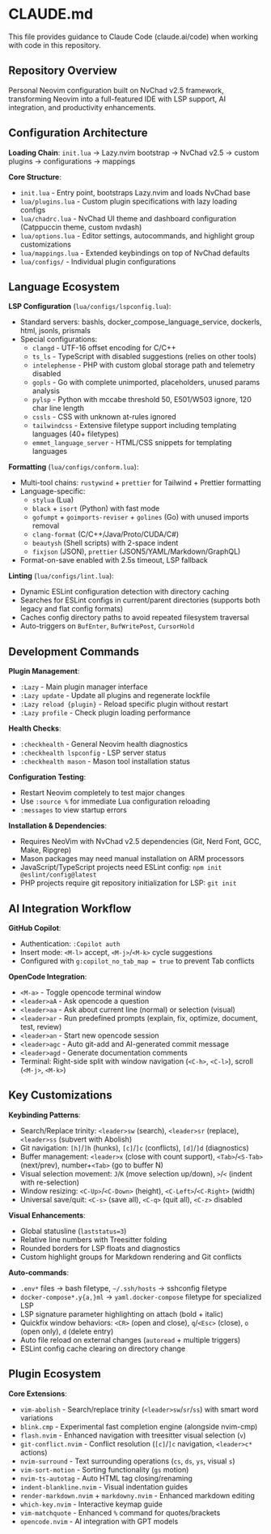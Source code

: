 # CLAUDE.md

This file provides guidance to Claude Code (claude.ai/code) when working with code in this repository.

## Repository Overview

Personal Neovim configuration built on NvChad v2.5 framework, transforming Neovim into a full-featured IDE with LSP support, AI integration, and productivity enhancements.

## Configuration Architecture

**Loading Chain**: `init.lua` → Lazy.nvim bootstrap → NvChad v2.5 → custom plugins → configurations → mappings

**Core Structure**:
- `init.lua` - Entry point, bootstraps Lazy.nvim and loads NvChad base
- `lua/plugins.lua` - Custom plugin specifications with lazy loading configs
- `lua/chadrc.lua` - NvChad UI theme and dashboard configuration (Catppuccin theme, custom nvdash)
- `lua/options.lua` - Editor settings, autocommands, and highlight group customizations
- `lua/mappings.lua` - Extended keybindings on top of NvChad defaults
- `lua/configs/` - Individual plugin configurations

## Language Ecosystem

**LSP Configuration** (`lua/configs/lspconfig.lua`):
- Standard servers: bashls, docker_compose_language_service, dockerls, html, jsonls, prismals
- Special configurations:
  - `clangd` - UTF-16 offset encoding for C/C++
  - `ts_ls` - TypeScript with disabled suggestions (relies on other tools)
  - `intelephense` - PHP with custom global storage path and telemetry disabled
  - `gopls` - Go with complete unimported, placeholders, unused params analysis
  - `pylsp` - Python with mccabe threshold 50, E501/W503 ignore, 120 char line length
  - `cssls` - CSS with unknown at-rules ignored
  - `tailwindcss` - Extensive filetype support including templating languages (40+ filetypes)
  - `emmet_language_server` - HTML/CSS snippets for templating languages

**Formatting** (`lua/configs/conform.lua`):
- Multi-tool chains: `rustywind` + `prettier` for Tailwind + Prettier formatting
- Language-specific: 
  - `stylua` (Lua)
  - `black` + `isort` (Python) with fast mode
  - `gofumpt` + `goimports-reviser` + `golines` (Go) with unused imports removal
  - `clang-format` (C/C++/Java/Proto/CUDA/C#)
  - `beautysh` (Shell scripts) with 2-space indent
  - `fixjson` (JSON), `prettier` (JSON5/YAML/Markdown/GraphQL)
- Format-on-save enabled with 2.5s timeout, LSP fallback

**Linting** (`lua/configs/lint.lua`):
- Dynamic ESLint configuration detection with directory caching
- Searches for ESLint configs in current/parent directories (supports both legacy and flat config formats)
- Caches config directory paths to avoid repeated filesystem traversal
- Auto-triggers on `BufEnter`, `BufWritePost`, `CursorHold`

## Development Commands

**Plugin Management**:
- `:Lazy` - Main plugin manager interface
- `:Lazy update` - Update all plugins and regenerate lockfile
- `:Lazy reload {plugin}` - Reload specific plugin without restart
- `:Lazy profile` - Check plugin loading performance

**Health Checks**:
- `:checkhealth` - General Neovim health diagnostics
- `:checkhealth lspconfig` - LSP server status
- `:checkhealth mason` - Mason tool installation status

**Configuration Testing**:
- Restart Neovim completely to test major changes
- Use `:source %` for immediate Lua configuration reloading
- `:messages` to view startup errors

**Installation & Dependencies**:
- Requires NeoVim with NvChad v2.5 dependencies (Git, Nerd Font, GCC, Make, Ripgrep)
- Mason packages may need manual installation on ARM processors
- JavaScript/TypeScript projects need ESLint config: `npm init @eslint/config@latest`
- PHP projects require git repository initialization for LSP: `git init`

## AI Integration Workflow

**GitHub Copilot**:
- Authentication: `:Copilot auth`
- Insert mode: `<M-l>` accept, `<M-j>`/`<M-k>` cycle suggestions
- Configured with `g:copilot_no_tab_map = true` to prevent Tab conflicts

**OpenCode Integration**:
- `<M-a>` - Toggle opencode terminal window
- `<leader>aA` - Ask opencode a question
- `<leader>aa` - Ask about current line (normal) or selection (visual)
- `<leader>ar` - Run predefined prompts (explain, fix, optimize, document, test, review)
- `<leader>an` - Start new opencode session
- `<leader>agc` - Auto git-add and AI-generated commit message
- `<leader>agd` - Generate documentation comments
- Terminal: Right-side split with window navigation (`<C-h>`, `<C-l>`), scroll (`<M-j>`, `<M-k>`)

## Key Customizations

**Keybinding Patterns**:
- Search/Replace trinity: `<leader>sw` (search), `<leader>sr` (replace), `<leader>ss` (subvert with Abolish)
- Git navigation: `[h]`/`]h` (hunks), `[c]`/`]c` (conflicts), `[d]`/`]d` (diagnostics)
- Buffer management: `<leader>x` (close with count support), `<Tab>`/`<S-Tab>` (next/prev), number+`<Tab>` (go to buffer N)
- Visual selection movement: `J`/`K` (move selection up/down), `>`/`<` (indent with re-selection)
- Window resizing: `<C-Up>`/`<C-Down>` (height), `<C-Left>`/`<C-Right>` (width)
- Universal save/quit: `<C-s>` (save all), `<C-q>` (quit all), `<C-z>` disabled

**Visual Enhancements**:
- Global statusline (`laststatus=3`)
- Relative line numbers with Treesitter folding
- Rounded borders for LSP floats and diagnostics
- Custom highlight groups for Markdown rendering and Git conflicts

**Auto-commands**:
- `.env*` files → bash filetype, `~/.ssh/hosts` → sshconfig filetype
- `docker-compose*.y{a,}ml` → `yaml.docker-compose` filetype for specialized LSP
- LSP signature parameter highlighting on attach (bold + italic)
- Quickfix window behaviors: `<CR>` (open and close), `q`/`<Esc>` (close), `o` (open only), `d` (delete entry)
- Auto file reload on external changes (`autoread` + multiple triggers)
- ESLint config cache clearing on directory change

## Plugin Ecosystem

**Core Extensions**:
- `vim-abolish` - Search/replace trinity (`<leader>sw`/`sr`/`ss`) with smart word variations
- `blink.cmp` - Experimental fast completion engine (alongside nvim-cmp)
- `flash.nvim` - Enhanced navigation with treesitter visual selection (`v`)
- `git-conflict.nvim` - Conflict resolution (`[c]`/`]c` navigation, `<leader>c*` actions)
- `nvim-surround` - Text surrounding operations (`cs`, `ds`, `ys`, visual `s`)
- `vim-sort-motion` - Sorting functionality (`gs` motion)
- `nvim-ts-autotag` - Auto HTML tag closing/renaming
- `indent-blankline.nvim` - Visual indentation guides
- `render-markdown.nvim` + `markdowny.nvim` - Enhanced markdown editing
- `which-key.nvim` - Interactive keymap guide
- `vim-matchquote` - Enhanced `%` command for quotes/brackets
- `opencode.nvim` - AI integration with GPT models
